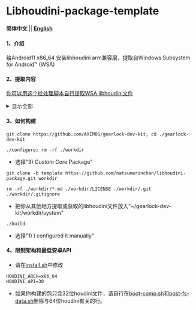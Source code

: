 # Libhoudini-package-template

 **简体中文** || [ **English** ](README.md)

#### 1、介绍
给Android11 x86_64 安装libhoudini arm兼容层，提取自Windows Subsystem for Android™️ (WSA)

#### 2、提取内容

[你可以用这个批处理脚本自行提取WSA libhoudini文件](https://gist.github.com/natsumerinchan/b7a44acadfa66d0e07ead299423695c4)

<details>
<summary>显示全部</summary>

1. Arm_32(armeabi,armeabi-v7a)
- /system/bin/houdini
- /system/bin/arm/linker
- /system/lib/libhoudini.so
- /system/lib/arm/*
- /system/lib/arm/nb/*

2. Arm_64(arm64-v8a)
- /system/bin/houdini64
- /system/bin/arm64/linker64
- /system/lib64/libhoudini.so
- /system/lib64/arm64/*
- /system/lib64/arm64/nb/*

</details>

#### 3、如何构建

```
git clone https://github.com/AXIM0S/gearlock-dev-kit; cd ./gearlock-dev-kit
```

```
./configure; rm -rf ./workdir
```
- 选择"3) Custom Core Package"

```
git clone -b template https://github.com/natsumerinchan/libhoudini-package.git workdir
```

```
rm -rf ./workdir/*.md ./workdir/LICENSE ./workdir/.git ./workdir/.gitignore
```

- 把你从其他地方提取或获取的libhoudini文件放入"~/gearlock-dev-kit/workdir/system"

```
./build
```
- 选择"1) I configured it manually"
  
#### 4、限制架构和最低安卓API

- 请在[install.sh](install.sh)中修改

```
HOUDINI_ARCH=x86_64
HOUDINI_API=30
```

- 如果你构建的包只含32位houdini文件，请自行在[boot-comp.sh](gearlock/gearboot/boot-comp.sh)和[post-fs-data.sh](gearlock/gearboot/post-fs-data.sh)删除与64位houdini有关的行。
